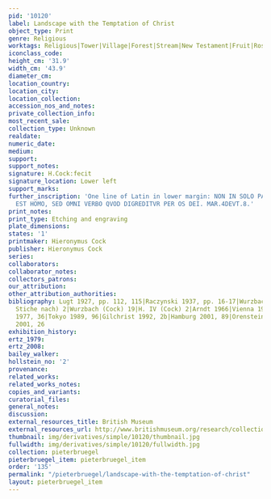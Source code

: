 ```yaml
---
pid: '10120'
label: Landscape with the Temptation of Christ
object_type: Print
genre: Religious
worktags: Religious|Tower|Village|Forest|Stream|New Testament|Fruit|Rosary|Road
iconclass_code:
height_cm: '31.9'
width_cm: '43.9'
diameter_cm:
location_country:
location_city:
location_collection:
accession_nos_and_notes:
private_collection_info:
most_recent_sale:
collection_type: Unknown
realdate:
numeric_date:
medium:
support:
support_notes:
signature: H.Cock:fecit
signature_location: Lower left
support_marks:
further_inscription: 'One line of Latin in lower margin: NON IN SOLO PANE VICTVRVS
  EST HOMO, SED OMNI VERBO QVOD DIGREDITVR PER OS DEI. MAR.4DEVT.8.'
print_notes:
print_type: Etching and engraving
plate_dimensions:
states: '1'
printmaker: Hieronymus Cock
publisher: Hieronymus Cock
series:
collaborators:
collaborator_notes:
collectors_patrons:
our_attribution:
other_attribution_authorities:
bibliography: Lugt 1927, pp. 112, 115|Raczynski 1937, pp. 16-17|Wurzbach (Brueghel,
  Stiche nach) 2|Wurzbach (Cock) 19|H. IV (Cock) 2|Arndt 1966|Vienna 1967-68, 16|Riggs
  1977, 36|Tokyo 1989, 96|Gilchrist 1992, 2b|Hamburg 2001, 89|Orenstein and Sellink
  2001, 26
exhibition_history:
ertz_1979:
ertz_2008:
bailey_walker:
hollstein_no: '2'
provenance:
related_works:
related_works_notes:
copies_and_variants:
curatorial_files:
general_notes:
discussion:
external_resources_title: British Museum
external_resources_url: http://www.britishmuseum.org/research/collection_online/collection_object_details.aspx
thumbnail: img/derivatives/simple/10120/thumbnail.jpg
fullwidth: img/derivatives/simple/10120/fullwidth.jpg
collection: pieterbruegel
pieterbruegel_item: pieterbruegel_item
order: '135'
permalink: "/pieterbruegel/landscape-with-the-temptation-of-christ"
layout: pieterbruegel_item
---
```

